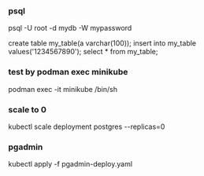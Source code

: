 ### psql
psql -U root -d mydb -W
mypassword

create table my_table(a varchar(100));
insert into my_table values('1234567890');
select * from my_table;

### test by podman exec minikube
podman exec -it minikube /bin/sh

### scale to 0
kubectl scale deployment postgres --replicas=0

### pgadmin
kubectl apply -f pgadmin-deploy.yaml